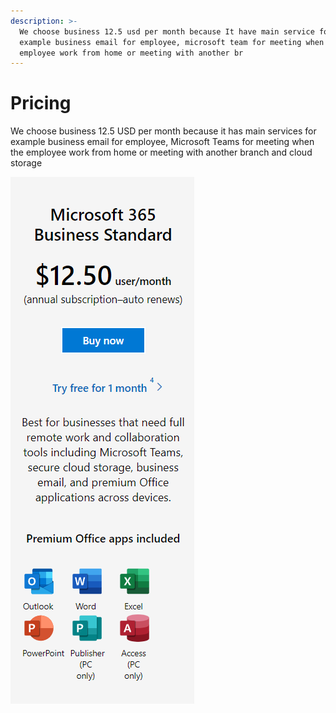 ```yaml
---
description: >-
  We choose business 12.5 usd per month​ because It have main service for
  example business email for employee, microsoft team for meeting when the
  employee work from home or meeting with another br
---
```


# Pricing

We choose business 12.5 USD per month​ because it has main services for example business email for employee, Microsoft Teams for meeting when the employee work from home or meeting with another branch and cloud storage

![](<../../.gitbook/assets/image (7) (1).png>)

